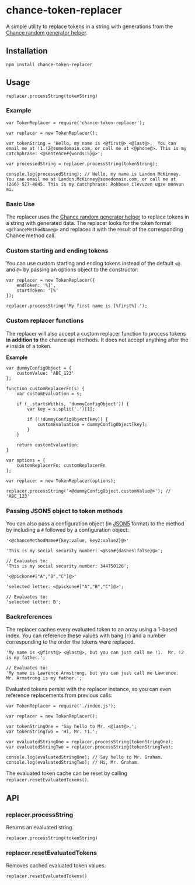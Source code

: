 # chance-token-replacer
A simple utility to replace tokens in a string with generations from the [Chance random generator helper](http://chancejs.com/).

## Installation
`npm install chance-token-replacer`

## Usage
`replacer.processString(tokenString)`

### Example
```
var TokenReplacer = require('chance-token-replacer');

var replacer = new TokenReplacer();

var tokenString = 'Hello, my name is <@first@> <@last@>.  You can email me at !1.!2@somedomain.com, or call me at <@phone@>. This is my catchphrase: <@sentence#{words:5}@>';

var processedString = replacer.processString(tokenString);

console.log(processedString); // Hello, my name is Landon McKinney.  You can email me at Landon.McKinney@somedomain.com, or call me at (266) 577-4845. This is my catchphrase: Rokbove ilevuzen ugze monvun mi.
```

### Basic Use
The replacer uses the [Chance random generator helper](http://chancejs.com/) to replace tokens in a string with generated data.  The replacer looks for the token format `<@chanceMethodName@>` and replaces it with the result of the corresponding Chance method call.

### Custom starting and ending tokens
You can use custom starting and ending tokens instead of the default `<@` and `@>` by passing an options object to the constructor:

```
var replacer = new TokenReplacer({
	endToken: '%]',
	startToken: '[%'
});

replacer.processString('My first name is [%first%].');
```

### Custom replacer functions
The replacer will also accept a custom replacer function to process tokens **in addition to** the chance api methods.  It does not accept anything after the `#` inside of a token.

**Example**
```
var dummyConfigObject = {
	customValue: 'ABC_123'
};

function customReplacerFn(s) {
	var customEvaluation = s;

	if (_.startsWith(s, 'dummyConfigObject')) {
		var key = s.split('.')[1];

		if (!!dummyConfigObject[key]) {
			customEvaluation = dummyConfigObject[key];
		}
	}

	return customEvaluation;
}

var options = {
	customReplacerFn: customReplacerFn
};

var replacer = new TokenReplacer(options);

replacer.processString('<@dummyConfigObject.customValue@>'); // 'ABC_123'
```

### Passing JSON5 object to token methods
You can also pass a configuration object (in [JSON5](https://json5.org/) format) to the method by including a `#` followed by a configuration object:
```
'<@chanceMethodName#{key:value, key2:value2}@>'

'This is my social security number: <@ssn#{dashes:false}@>';

// Evaluates to:
'This is my social security number: 344750126';

'<@pickone#["A","B","C"]@>'

'selected letter: <@pickone#["A","B","C"]@>';

// Evaluates to:
'selected letter: B';

```


### Backreferences
The replacer caches every evaluated token to an array using a 1-based index.  You can reference these values with bang (`!`) and a number corresponding to the order the tokens were replaced.
```
'My name is <@first@> <@last@>, but you can just call me !1.  Mr. !2 is my father.';

// Evaluates to:
'My name is Lawrence Armstrong, but you can just call me Lawrence.  Mr. Armstrong is my father.';
```

Evaluated tokens persist with the replacer instance, so you can even reference replacements from previous calls:
```
var TokenReplacer = require('./index.js');

var replacer = new TokenReplacer();

var tokenStringOne = 'Say hello to Mr. <@last@>.';
var tokenStringTwo = 'Hi, Mr. !1.';

var evaluatedStringOne = replacer.processString(tokenStringOne);
var evaluatedStringTwo = replacer.processString(tokenStringTwo);

console.log(evaluatedStringOne); // Say hello to Mr. Graham.
console.log(evaluatedStringTwo); // Hi, Mr. Graham.
```

The evaluated token cache can be reset by calling `replacer.resetEvaluatedTokens()`.

## API

### replacer.processString
Returns an evaluated string.
```
replacer.processString(tokenString)
```

### replacer.resetEvaluatedTokens
Removes cached evaluated token values.
```
replacer.resetEvaluatedTokens()
```
